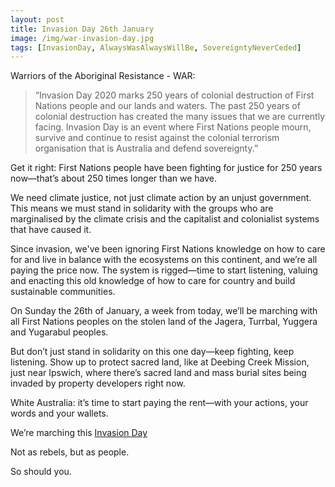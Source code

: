 ```yaml
---
layout: post
title: Invasion Day 26th January
image: /img/war-invasion-day.jpg
tags: [InvasionDay, AlwaysWasAlwaysWillBe, SovereigntyNeverCeded]
---
```


Warriors of the Aboriginal Resistance - WAR: 

> “Invasion Day 2020 marks 250 years of colonial destruction of First Nations people and our lands and waters. The past 250 years of colonial destruction has created the many issues that we are currently facing. Invasion Day is an event where First Nations people mourn, survive and continue to resist against the colonial terrorism organisation that is Australia and defend sovereignty.”


Get it right: First Nations people have been fighting for justice for 250 years now—that’s about 250 times longer than we have.

We need climate justice, not just climate action by an unjust government. This means we must stand in solidarity with the groups who are marginalised by the climate crisis and the capitalist and colonialist systems that have caused it.

Since invasion, we've been ignoring First Nations knowledge on how to care for and live in balance with the ecosystems on this continent, and we’re all paying the price now. The system is rigged—time to start listening, valuing and enacting this old knowledge of how to care for country and build sustainable communities.

On Sunday the 26th of January, a week from today, we’ll be marching with all First Nations peoples on the stolen land of the Jagera, Turrbal, Yuggera and Yugarabul peoples.

But don’t just stand in solidarity on this one day—keep fighting, keep listening. Show up to protect sacred land, like at Deebing Creek Mission, just near Ipswich, where there’s sacred land and mass burial sites being invaded by property developers right now.

White Australia: it’s time to start paying the rent—with your actions, your words and your wallets.

We’re marching this [Invasion Day](https://www.facebook.com/events/822630271516631/)

Not as rebels, but as people.

So should you.

<div class="fb-page" data-href="https://www.facebook.com/events/822630271516631" data-tabs="events" data-width="" data-height="" data-small-header="false" data-adapt-container-width="true" data-hide-cover="false" data-show-facepile="true"></div>

